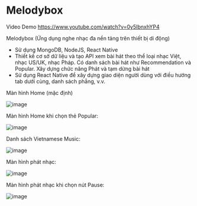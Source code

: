 # Melodybox

Video Demo https://www.youtube.com/watch?v=0y5IbnxhYP4

Melodybox (Ứng dụng nghe nhạc đa nền tảng trên thiết bị di động)

- Sử dụng MongoDB, NodeJS, React Native
- Thiết kế cơ sở dữ liệu và tạo API xem bài hát theo thể loại nhạc Việt, nhạc US/UK, nhạc Pháp. Có danh sách bài hát như Recommendation và Popular. Xây dựng chức năng Phát và tạm dừng bài hát
- Sử dụng React Native để xây dựng giao diện người dùng với điều hướng tab dưới cùng, danh sách phẳng, v.v.

Màn hình Home (mặc định)

![image](https://github.com/vanh182/Melodybox/assets/118065256/ff4bdabe-27c4-40ff-9914-d66a83e17726)


Màn hình Home khi chọn thẻ Popular:

![image](https://github.com/vanh182/Melodybox/assets/118065256/63f7bf1f-96a9-468d-9060-db33417e7442)


Danh sách Vietnamese Music:

![image](https://github.com/vanh182/Melodybox/assets/118065256/af121df0-e53f-4219-a590-52f80084ac52)


Màn hình phát nhạc:

![image](https://github.com/vanh182/Melodybox/assets/118065256/7338e2aa-eeb3-43b5-8cbd-9a3db61c3df8)


Màn hình phát nhạc khi chọn nút Pause:

![image](https://github.com/vanh182/Melodybox/assets/118065256/03bfff4b-fd83-4d48-b45f-9f13db49315d)




